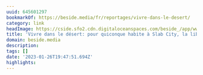 ```yaml
---
uuid: 645601297
bookmarkOf: https://beside.media/fr/reportages/vivre-dans-le-desert/
category: link
headImage: https://cside.sfo2.cdn.digitaloceanspaces.com/beside_/app/www/2021/04/BESIIDE_VisualEssay_desert-dwellers_facebook.jpg
title: 'Vivre dans le désert: pour quiconque habite à Slab City, la liberté a un prix'
domain: beside.media
description:
tags: []
date: '2023-01-26T19:47:51.694Z'
highlights:
---
```




